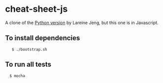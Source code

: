 # cheat-sheet-js

A clone of the [Python version](https://github.com/ljeng/cheat-sheet) by Lareine Jeng, but this one is in Javascript.

## To install dependencies

```
   $ ./bootstrap.sh
```

## To run all tests

```
  $ mocha
```
